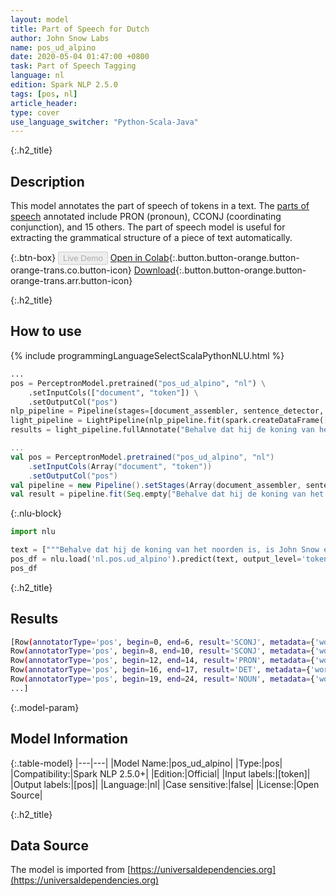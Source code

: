 ```yaml
---
layout: model
title: Part of Speech for Dutch
author: John Snow Labs
name: pos_ud_alpino
date: 2020-05-04 01:47:00 +0800
task: Part of Speech Tagging
language: nl
edition: Spark NLP 2.5.0
tags: [pos, nl]
article_header:
type: cover
use_language_switcher: "Python-Scala-Java"
---
```


{:.h2_title}
## Description
This model annotates the part of speech of tokens in a text. The [parts of speech](https://universaldependencies.org/u/pos/) annotated include PRON (pronoun), CCONJ (coordinating conjunction), and 15 others. The part of speech model is useful for extracting the grammatical structure of a piece of text automatically.

{:.btn-box}
<button class="button button-orange" disabled>Live Demo</button>
[Open in Colab](https://githubtocolab.com/JohnSnowLabs/spark-nlp-workshop/blob/2da56c087da53a2fac1d51774d49939e05418e57/tutorials/Certification_Trainings/Public/6.Playground_DataFrames.ipynb){:.button.button-orange.button-orange-trans.co.button-icon}
[Download](https://s3.amazonaws.com/auxdata.johnsnowlabs.com/public/models/pos_ud_alpino_nl_2.5.0_2.4_1588545949009.zip){:.button.button-orange.button-orange-trans.arr.button-icon}

{:.h2_title}
## How to use 

<div class="tabs-box" markdown="1">

{% include programmingLanguageSelectScalaPythonNLU.html %}

```python
...
pos = PerceptronModel.pretrained("pos_ud_alpino", "nl") \
    .setInputCols(["document", "token"]) \
    .setOutputCol("pos")
nlp_pipeline = Pipeline(stages=[document_assembler, sentence_detector, tokenizer, pos])
light_pipeline = LightPipeline(nlp_pipeline.fit(spark.createDataFrame([['']]).toDF("text")))
results = light_pipeline.fullAnnotate("Behalve dat hij de koning van het noorden is, is John Snow een Engelse arts en een leider in de ontwikkeling van anesthesie en medische hygiëne.")
```

```scala
...
val pos = PerceptronModel.pretrained("pos_ud_alpino", "nl")
    .setInputCols(Array("document", "token"))
    .setOutputCol("pos")
val pipeline = new Pipeline().setStages(Array(document_assembler, sentence_detector, tokenizer, pos))
val result = pipeline.fit(Seq.empty["Behalve dat hij de koning van het noorden is, is John Snow een Engelse arts en een leider in de ontwikkeling van anesthesie en medische hygiëne."].toDS.toDF("text")).transform(data)
```

{:.nlu-block}
```python
import nlu

text = ["""Behalve dat hij de koning van het noorden is, is John Snow een Engelse arts en een leider in de ontwikkeling van anesthesie en medische hygiëne."""]
pos_df = nlu.load('nl.pos.ud_alpino').predict(text, output_level='token')
pos_df
```

</div>

{:.h2_title}
## Results

```bash
[Row(annotatorType='pos', begin=0, end=6, result='SCONJ', metadata={'word': 'Behalve'}),
Row(annotatorType='pos', begin=8, end=10, result='SCONJ', metadata={'word': 'dat'}),
Row(annotatorType='pos', begin=12, end=14, result='PRON', metadata={'word': 'hij'}),
Row(annotatorType='pos', begin=16, end=17, result='DET', metadata={'word': 'de'}),
Row(annotatorType='pos', begin=19, end=24, result='NOUN', metadata={'word': 'koning'}),
...]
```

{:.model-param}
## Model Information

{:.table-model}
|---|---|
|Model Name:|pos_ud_alpino|
|Type:|pos|
|Compatibility:|Spark NLP 2.5.0+|
|Edition:|Official|
|Input labels:|[token]|
|Output labels:|[pos]|
|Language:|nl|
|Case sensitive:|false|
|License:|Open Source|

{:.h2_title}
## Data Source
The model is imported from [https://universaldependencies.org](https://universaldependencies.org)